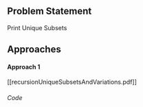 ## Problem Statement
Print Unique Subsets

## Approaches
#### Approach 1
[[recursionUniqueSubsetsAndVariations.pdf]]

###### Code
```java
```

